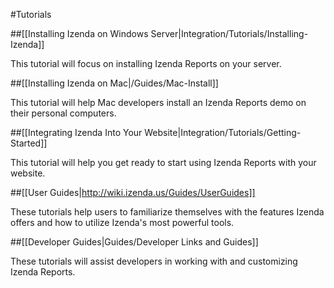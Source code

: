 #Tutorials

##[[Installing Izenda on Windows Server|Integration/Tutorials/Installing-Izenda]]

This tutorial will focus on installing Izenda Reports on your server.

##[[Installing Izenda on Mac|/Guides/Mac-Install]]

This tutorial will help Mac developers install an Izenda Reports demo on their personal computers.

##[[Integrating Izenda Into Your Website|Integration/Tutorials/Getting-Started]]

This tutorial will help you get ready to start using Izenda Reports with your website.

##[[User Guides|http://wiki.izenda.us/Guides/UserGuides]]

These tutorials help users to familiarize themselves with the features Izenda offers and how to utilize Izenda's most powerful tools.

##[[Developer Guides|Guides/Developer Links and Guides]]

These tutorials will assist developers in working with and customizing Izenda Reports.